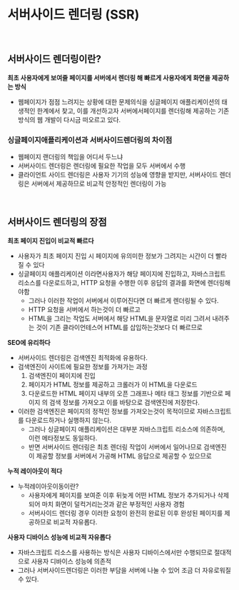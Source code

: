 # 서버사이드 렌더링 (SSR)

<br />

## 서버사이드 렌더링이란?

**최초 사용자에게 보여줄 페이지를 서버에서 렌더링 해 빠르게 사용자에게 화면을 제공하는 방식**

- 웹페이지가 점점 느려지는 상황에 대한 문제의식을 싱글페이지 애플리케이션의 태생적인 한계에서 찾고, 이를 개선하고자 서버에서페이지를 렌더링해 제공하는 기존방식의 웹 개발이 다시금 떠오르고 있다.

### 싱글페이지애플리케이션과 서버사이드렌더링의 차이점

- 웹페이지 랜더링의 책임을 어디서 두느냐
- 서버사이드 렌더링은 렌더링에 필요한 작업을 모두 서버에서 수행
- 클라이언트 사이드 렌더링은 사용자 기기의 성능에 영향을 받지만, 서버사이드 렌더링은 서버에서 제공하므로 비교적 안정적인 렌더링이 가능

<br />

## 서버사이드 렌더링의 장점

**최초 페이지 진입이 비교적 빠르다**

- 사용자가 최초 페이지 진입 시 페이지에 유의미한 정보가 그려지는 시간이 더 빨라 질 수 있다
- 싱글페이지 애플리케이션 이라면사용자가 해당 페이지에 진입하고, 자바스크립트 리소스를 다운로드하고, HTTP 요청을 수행한 이후 응답의 결과를 화면에 렌더링해야함
  - 그러나 이러한 작업이 서버에서 이루어진다면 더 빠르게 렌더링될 수 있다.
  - HTTP 요청을 서버에서 하는것이 더 빠르고
  - HTML을 그리는 작업도 서버에서 해당 HTML을 문자열로 미리 그려서 내려주는 것이 기존 클라이언테스어 HTML를 삽입하는것보다 더 빠르므로

**SEO에 유리하다**

- 서버사이드 렌더링은 검색엔진 최적화에 유용하다.
- 검색엔진이 사이트에 필요한 정보를 가져가는 과정
  1. 검색엔진이 페이지에 진입
  2. 페이지가 HTML 정보를 제공하고 크롤러가 이 HTML을 다운로드
  3. 다운로드한 HTML 페이지 내부의 오픈 그래프나 메타 태그 정보를 기반으로 페이지 의 검색 정보를 가져오고 이를 바탕으로 검색엔진에 저장한다.
- 이러한 검색엔진은 페이지의 정적인 정보를 가져오는것이 목적이므로 자바스크립트를 다운로드하거나 실행하지 않는다.
  - 그러나 싱글페이지 애플리케이션은 대부분 자바스크립트 리소스에 의존하며, 이런 메타정보도 동일하다.
  - 반면 서버사이드 렌더링은 최초 렌더링 작업이 서버에서 일어나므로 검색엔진이 제공할 정보를 서버에서 가공해 HTML 응답으로 제공할 수 있으므로

**누적 레이아웃이 적다**

- 누적레이아웃이동이란?
  - 사용자에게 페이지를 보여준 이후 뒤늦게 어떤 HTML 정보가 추가되거나 삭제되어 마치 화면이 덜컥거리는것과 같은 부정적인 사용자 경험
  - 서버사이드 렌더링 경우 이러한 요청이 완전히 완료된 이후 완성된 페이지를 제공하므로 비교적 자유롭다.

**사용자 디바이스 성능에 비교적 자유롭다**

- 자바스크립트 리소스를 사용하는 방식은 사용자 디바이스에서만 수행되므로 절대적으로 사용자 디바이스 성능에 의존적
- 그러나 서버사이드렌더링은 이러한 부담을 서버에 나눌 수 있어 조금 더 자유로워질 수 있다.
